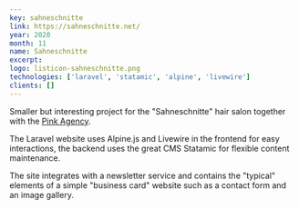 ```yaml
---
key: sahneschnitte
link: https://sahneschnitte.net/
year: 2020
month: 11
name: Sahneschnitte
excerpt:
logo: listicon-sahneschnitte.png
technologies: ['laravel', 'statamic', 'alpine', 'livewire']
clients: []
---
```


Smaller but interesting project for the "Sahneschnitte" hair salon together with the <a href="https://agentur.pink" target="_blank" rel="noopener noreferrer">Pink Agency</a>.

The Laravel website uses Alpine.js and Livewire in the frontend for easy interactions, the backend uses the great CMS Statamic for flexible content maintenance.

The site integrates with a newsletter service and contains the "typical" elements of a simple "business card" website such as a contact form and an image gallery.